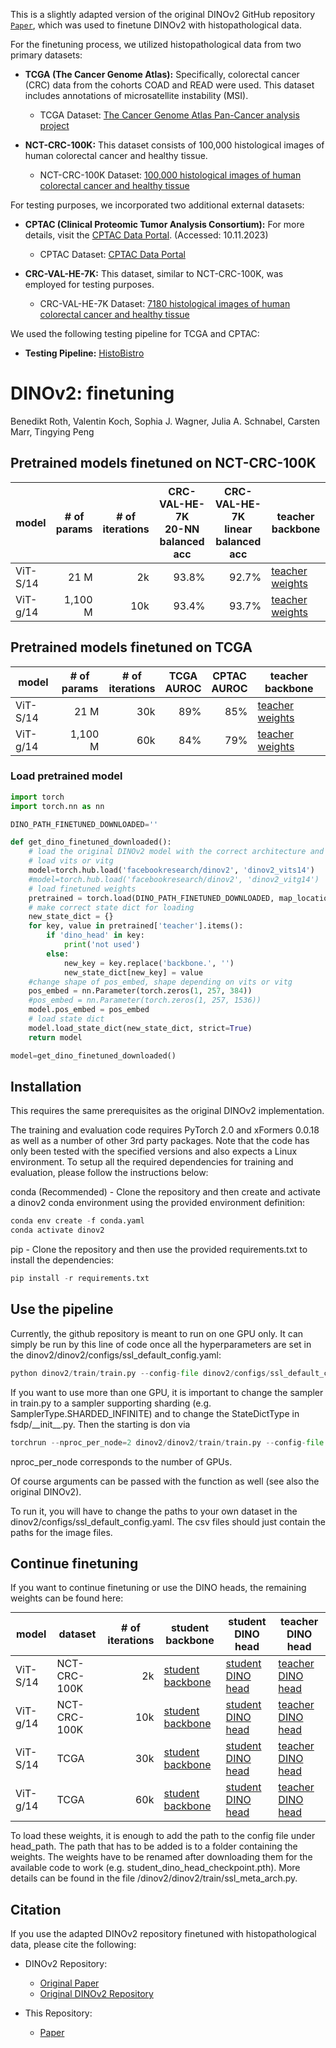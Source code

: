 This is a slightly adapted version of the original DINOv2 GitHub repository [`Paper`](https://arxiv.org/abs/2304.07193), which was used to finetune DINOv2 with histopathological data.

For the finetuning process, we utilized histopathological data from two primary datasets:
- **TCGA (The Cancer Genome Atlas):** Specifically, colorectal cancer (CRC) data from the cohorts COAD and READ were used. This dataset includes annotations of microsatellite instability (MSI).
  - TCGA Dataset: [The Cancer Genome Atlas Pan-Cancer analysis project](https://doi.org/10.1038/ng.2764)

- **NCT-CRC-100K:** This dataset consists of 100,000 histological images of human colorectal cancer and healthy tissue.
  - NCT-CRC-100K Dataset: [100,000 histological images of human colorectal cancer and healthy tissue](https://doi.org/10.5281/zenodo.1214456)

For testing purposes, we incorporated two additional external datasets:
- **CPTAC (Clinical Proteomic Tumor Analysis Consortium):** For more details, visit the [CPTAC Data Portal](https://cptac-data-portal.georgetown.edu/). (Accessed: 10.11.2023)
  - CPTAC Dataset: [CPTAC Data Portal](https://cptac-data-portal.georgetown.edu/)

- **CRC-VAL-HE-7K:** This dataset, similar to NCT-CRC-100K, was employed for testing purposes.
  - CRC-VAL-HE-7K Dataset: [7180 histological images of human colorectal cancer and healthy tissue](https://doi.org/10.5281/zenodo.1214456)

We used the following testing pipeline for TCGA and CPTAC:
- **Testing Pipeline:** [HistoBistro](https://github.com/peng-lab/HistoBistro)



# DINOv2: finetuning

Benedikt Roth,
Valentin Koch,
Sophia J. Wagner,
Julia A. Schnabel,
Carsten Marr,
Tingying Peng


## Pretrained models finetuned on NCT-CRC-100K

<table style="margin: auto">
  <thead>
    <tr>
      <th>model</th>
      <th># of<br />params</th>
      <th># of<br />iterations</th>
      <th>CRC-VAL-HE-7K<br />20-NN balanced acc</th>
      <th>CRC-VAL-HE-7K<br />linear balanced acc</th>
      <th>teacher backbone</th>
    </tr>
  </thead>
  <tbody>
    <tr>
      <td>ViT-S/14</td>
      <td align="right">21 M</td>
      <td align="right">2k</td>
      <td align="right">93.8%</td>
      <td align="right">92.7%</td>
      <td><a href="https://zenodo.org/records/10406135/files/dinov2_vits_NCT_10k_training_1999_teacher_checkpoint.pth?download=1">teacher weights</a></td>
    </tr>
    <tr>
      <td>ViT-g/14</td>
      <td align="right">1,100 M</td>
      <td align="right">10k</td>
      <td align="right">93.4%</td>
      <td align="right">93.7%</td>
      <td><a href="https://zenodo.org/records/10406135/files/dinov2_vitg_NCT_training_9999_teacher_checkpoint.pth?download=1">teacher weights</a></td>
    </tr>
  </tbody>
</table>

## Pretrained models finetuned on TCGA

<table style="margin: auto">
  <thead>
    <tr>
      <th>model</th>
      <th># of<br />params</th>
      <th># of<br />iterations</th>
      <th>TCGA<br />AUROC</th>
      <th>CPTAC<br />AUROC</th>
      <th>teacher backbone</th>
    </tr>
  </thead>
  <tbody>
    <tr>
      <td>ViT-S/14</td>
      <td align="right">21 M</td>
      <td align="right">30k</td>
      <td align="right">89%</td>
      <td align="right">85%</td>
      <td><a href="https://zenodo.org/records/10406135/files/dinov2_vits_TCGA_training_29999_teacher_checkpoint.pth?download=1">teacher weights</a></td>
    </tr>
    <tr>
      <td>ViT-g/14</td>
      <td align="right">1,100 M</td>
      <td align="right">60k</td>
      <td align="right">84%</td>
      <td align="right">79%</td>
      <td><a href="https://zenodo.org/records/10406135/files/dinov2_vitg_TCGA_training_59999_teacher_checkpoint.pth?download=1">teacher weights</a></td>
    </tr>
  </tbody>
</table>

### Load pretrained model 


```python
import torch
import torch.nn as nn

DINO_PATH_FINETUNED_DOWNLOADED=''

def get_dino_finetuned_downloaded():
    # load the original DINOv2 model with the correct architecture and parameters. The positional embedding is too large.
    # load vits or vitg
    model=torch.hub.load('facebookresearch/dinov2', 'dinov2_vits14')
    #model=torch.hub.load('facebookresearch/dinov2', 'dinov2_vitg14')
    # load finetuned weights
    pretrained = torch.load(DINO_PATH_FINETUNED_DOWNLOADED, map_location=torch.device('cpu'))
    # make correct state dict for loading
    new_state_dict = {}
    for key, value in pretrained['teacher'].items():
        if 'dino_head' in key:
            print('not used')
        else:
            new_key = key.replace('backbone.', '')
            new_state_dict[new_key] = value
    #change shape of pos_embed, shape depending on vits or vitg
    pos_embed = nn.Parameter(torch.zeros(1, 257, 384))
    #pos_embed = nn.Parameter(torch.zeros(1, 257, 1536))
    model.pos_embed = pos_embed
    # load state dict
    model.load_state_dict(new_state_dict, strict=True)
    return model

model=get_dino_finetuned_downloaded()
```
## Installation

This requires the same prerequisites as the original DINOv2 implementation.

The training and evaluation code requires PyTorch 2.0 and xFormers 0.0.18 as well as a number of other 3rd party packages. Note that the code has only been tested with the specified versions and also expects a Linux environment. To setup all the required dependencies for training and evaluation, please follow the instructions below:

conda (Recommended) - Clone the repository and then create and activate a dinov2 conda environment using the provided environment definition:

```python
conda env create -f conda.yaml
conda activate dinov2
```

pip - Clone the repository and then use the provided requirements.txt to install the dependencies:

```python
pip install -r requirements.txt
```

## Use the pipeline

Currently, the github repository is meant to run on one GPU only. It can simply be run by this line of code once all the hyperparameters are set in the dinov2/dinov2/configs/ssl_default_config.yaml:

```python
python dinov2/train/train.py --config-file dinov2/configs/ssl_default_config.yaml
```

If you want to use more than one GPU, it is important to change the sampler in train.py to a sampler supporting sharding (e.g. SamplerType.SHARDED_INFINITE) and to change the StateDictType in fsdp/&#95;&#95;init&#95;&#95;.py. Then the starting is don via

```python
torchrun --nproc_per_node=2 dinov2/dinov2/train/train.py --config-file dinov2/configs/ssl_default_config.yaml
```
nproc_per_node corresponds to the number of GPUs.

Of course arguments can be passed with the function as well (see also the original DINOv2).

To run it, you will have to change the paths to your own dataset in the dinov2/configs/ssl_default_config.yaml. The csv files should just contain the paths for the image files.

## Continue finetuning

If you want to continue finetuning or use the DINO heads, the remaining weights can be found here:

<table style="margin: auto">
  <thead>
    <tr>
      <th>model</th>
      <th>dataset</th>
      <th># of<br />iterations</th>
      <th>student backbone</th>
      <th>student DINO head</th>
      <th>teacher DINO head</th>
    </tr>
  </thead>
  <tbody>
    <tr>
      <td>ViT-S/14</td>
      <td>NCT-CRC-100K</td>
      <td align="right">2k</td>
      <td><a href="https://zenodo.org/records/10406135/files/dinov2_vits_NCT_10k_training_1999_student_checkpoint.pth?download=1">student backbone</a></td>
      <td><a href="https://zenodo.org/records/10406135/files/dinov2_vits_NCT_10k_training_1999_student_dino_head_checkpoint.pth?download=1">student DINO head</a></td>
      <td><a href="https://zenodo.org/records/10406135/files/dinov2_vits_NCT_10k_training_1999_teacher_dino_head_checkpoint.pth?download=1">teacher DINO head</a></td>
    </tr>
    <tr>
      <td>ViT-g/14</td>
      <td>NCT-CRC-100K</td>
      <td align="right">10k</td>
      <td><a href="https://zenodo.org/records/10406135/files/dinov2_vitg_NCT_training_9999_student_checkpoint.pth?download=1">student backbone</a></td>
      <td><a href="https://zenodo.org/records/10406135/files/dinov2_vitg_NCT_training_9999_student_dino_head_checkpoint.pth?download=1">student DINO head</a></td>
      <td><a href="https://zenodo.org/records/10406135/files/dinov2_vitg_NCT_training_9999_teacher_dino_head_checkpoint.pth?download=1">teacher DINO head</a></td>
    </tr>
    <tr>
      <td>ViT-S/14</td>
      <td>TCGA</td>
      <td align="right">30k</td>
      <td><a href="https://zenodo.org/records/10406135/files/dinov2_vits_TCGA_training_29999_student_checkpoint.pth?download=1">student backbone</a></td>
      <td><a href="https://zenodo.org/records/10406135/files/dinov2_vits_TCGA_training_29999_student_dino_head_checkpoint.pth?download=1">student DINO head</a></td>
      <td><a href="https://zenodo.org/records/10406135/files/dinov2_vits_TCGA_training_29999_teacher_dino_head_checkpoint.pth?download=1">teacher DINO head</a></td>
    </tr>
    <tr>
      <td>ViT-g/14</td>
      <td>TCGA</td>
      <td align="right">60k</td>
      <td><a href="https://zenodo.org/records/10406135/files/dinov2_vitg_TCGA_training_59999_student_checkpoint.pth?download=1">student backbone</a></td>
      <td><a href="https://zenodo.org/records/10406135/files/dinov2_vitg_TCGA_training_59999_student_dino_head_checkpoint.pth?download=1">student DINO head</a></td>
      <td><a href="https://zenodo.org/records/10406135/files/dinov2_vitg_TCGA_training_59999_teacher_dino_head_checkpoint.pth?download=1">teacher DINO head</a></td>
    </tr>
  </tbody>
</table>

To load these weights, it is enough to add the path to the config file under head_path. The path that has to be added is to a folder containing the weights. The weights have to be renamed after downloading them for the available code to work (e.g. student_dino_head_checkpoint.pth). More details can be found in the file /dinov2/dinov2/train/ssl_meta_arch.py.

## Citation

If you use the adapted DINOv2 repository finetuned with histopathological data, please cite the following:

- DINOv2 Repository:
  - [Original Paper](https://arxiv.org/abs/2304.07193)
  - [Original DINOv2 Repository](https://github.com/facebookresearch/dinov2/tree/main/dinov2)

- This Repository:
  - [Paper](https://arxiv.org/abs/2401.04720#:~:text=We%20show%20that%20foundation%20models,feature%20extractors%20for%20computational%20pathology.)
